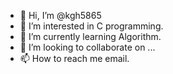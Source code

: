 - 👋 Hi, I’m @kgh5865
- 👀 I’m interested in C programming.
- 🌱 I’m currently learning Algorithm.
- 💞️ I’m looking to collaborate on ...
- 📫 How to reach me email.

<!---
kgh5865/kgh5865 is a ✨ special ✨ repository because its `README.md` (this file) appears on your GitHub profile.
You can click the Preview link to take a look at your changes.
--->

